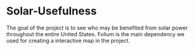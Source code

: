 # Solar-Usefulness
The goal of the project is to see who may be benefited from solar power throughout the entire United States. Folium is the main dependency we used for creating a interactive map in the project.
